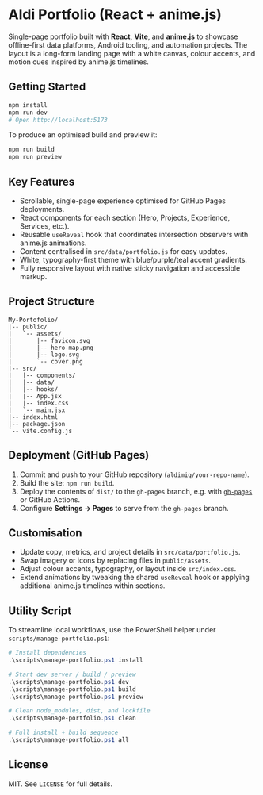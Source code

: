 # Aldi Portfolio (React + anime.js)

Single-page portfolio built with **React**, **Vite**, and **anime.js** to showcase offline-first data platforms, Android tooling, and automation projects. The layout is a long-form landing page with a white canvas, colour accents, and motion cues inspired by anime.js timelines.

## Getting Started

```bash
npm install
npm run dev
# Open http://localhost:5173
```

To produce an optimised build and preview it:

```bash
npm run build
npm run preview
```

## Key Features

- Scrollable, single-page experience optimised for GitHub Pages deployments.
- React components for each section (Hero, Projects, Experience, Services, etc.).
- Reusable `useReveal` hook that coordinates intersection observers with anime.js animations.
- Content centralised in `src/data/portfolio.js` for easy updates.
- White, typography-first theme with blue/purple/teal accent gradients.
- Fully responsive layout with native sticky navigation and accessible markup.

## Project Structure

```
My-Portofolio/
|-- public/
|   `-- assets/
|       |-- favicon.svg
|       |-- hero-map.png
|       |-- logo.svg
|       `-- cover.png
|-- src/
|   |-- components/
|   |-- data/
|   |-- hooks/
|   |-- App.jsx
|   |-- index.css
|   `-- main.jsx
|-- index.html
|-- package.json
`-- vite.config.js
```

## Deployment (GitHub Pages)

1. Commit and push to your GitHub repository (`aldimiq/your-repo-name`).
2. Build the site: `npm run build`.
3. Deploy the contents of `dist/` to the `gh-pages` branch, e.g. with [`gh-pages`](https://github.com/tschaub/gh-pages) or GitHub Actions.
4. Configure **Settings -> Pages** to serve from the `gh-pages` branch.

## Customisation

- Update copy, metrics, and project details in `src/data/portfolio.js`.
- Swap imagery or icons by replacing files in `public/assets`.
- Adjust colour accents, typography, or layout inside `src/index.css`.
- Extend animations by tweaking the shared `useReveal` hook or applying additional anime.js timelines within sections.

## Utility Script

To streamline local workflows, use the PowerShell helper under `scripts/manage-portfolio.ps1`:

```powershell
# Install dependencies
.\scripts\manage-portfolio.ps1 install

# Start dev server / build / preview
.\scripts\manage-portfolio.ps1 dev
.\scripts\manage-portfolio.ps1 build
.\scripts\manage-portfolio.ps1 preview

# Clean node_modules, dist, and lockfile
.\scripts\manage-portfolio.ps1 clean

# Full install + build sequence
.\scripts\manage-portfolio.ps1 all
```

## License

MIT. See `LICENSE` for full details.
